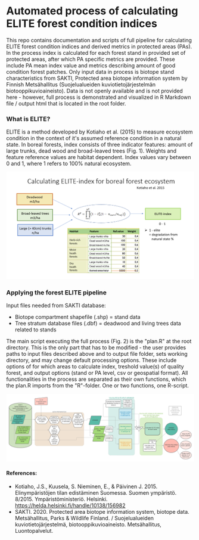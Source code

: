 
# Automated process of calculating ELITE forest condition indices

This repo contains documentation and scripts of full pipeline for calculating ELITE forest condition indices and derived metrics in protected areas (PAs). In the process index is calculated for each forest stand in provided set of protected areas, after which PA specific metrics are provided. These include PA mean index value and metrics describing amount of good condition forest patches. Only input data in process is biotope stand characteristics from SAKTI, Protected area biotope information system by Finnish Metsähallitus (Suojelualueiden kuviotietojärjestelmän biotooppikuvioaineisto). Data is not openly available and is not provided here - however, full process is demonstrated and visualized in R Markdown file / output html that is located in the root folder. 

### What is ELITE?

ELITE is a method developed by Kotiaho et al. (2015) to measure ecosystem condition in the context of it's assumed reference condition in a natural state. In boreal forests, index consists of three indicator features: amount of large trunks, dead wood and broad-leaved trees (Fig. 1). Weights and feature reference values are habitat dependent. Index values vary between 0 and 1, where 1 refers to 100% natural ecosystem.

![Calculating ELITE](https://github.com/PKullberg/EEA_and_BD/blob/master/figures/CalculatingELITE_english.PNG?raw=true)


### Applying the forest ELITE pipeline

Input files needed from SAKTI database:
- Biotope compartment shapefile (.shp) = stand data
- Tree stratum database files (.dbf) = deadwood and living trees data related to stands

The main script executing the full process (Fig. 2) is the "plan.R" at the root directory. This is the only part that has to be modified - the user provides paths to input files described above and to output file folder, sets working directory, and may change default processing options. These include options of for which areas to calculate index, treshold value(s) of quality forest, and output options (stand or PA level, csv or geospatial format). All functionalities in the process are separated as their own functions, which the plan.R imports from the "R"-folder. One or two functions, one R-script. 


![ELITE process flowchart](https://github.com/PKullberg/EEA_and_BD/blob/master/figures/ELITE_workflow2.4.png?raw=true)

#### References:
-  Kotiaho, J.S., Kuusela, S. Nieminen, E., & Päivinen J. 2015. Elinympäristöjen tilan edistäminen Suomessa. Suomen ympäristö. 8/2015. Ympäristöministeriö. Helsinki. https://helda.helsinki.fi/handle/10138/156982
- SAKTI. 2020. Protected area biotope information system, biotope data. Metsähallitus, Parks & Wildlife Finland. / Suojelualueiden kuviotietojärjestelmä, biotooppikuvioaineisto. Metsähallitus, Luontopalvelut.
